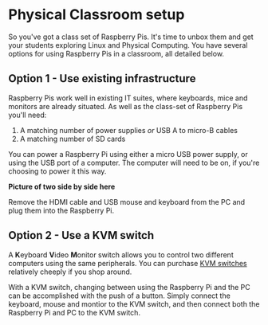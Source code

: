 # Physical Classroom setup

So you've got a class set of Raspberry Pis. It's time to unbox them and get your students exploring Linux and Physical Computing. You have several options for using Raspberry Pis in a classroom, all detailed below.

## Option 1 - Use existing infrastructure

Raspberry Pis work well in existing IT suites, where keyboards, mice and monitors are already situated. As well as the class-set of Raspberry Pis you'll need:
1. A matching number of power supplies *or* USB A to micro-B cables
2. A matching number of SD cards

You can power a Raspberry Pi using either a micro USB power supply, or using the USB port of a computer. The computer will need to be on, if you're choosing to power it this way.

**Picture of two side by side here**

Remove the HDMI cable and USB mouse and keyboard from the PC and plug them into the Raspberry Pi.

## Option 2 - Use a KVM switch

A **K**eyboard **V**ideo **M**onitor switch allows you to control two different computers using the same peripherals.
You can purchase [KVM switches](http://www.ebuyer.com/store/Networking/cat/KVM-Switches) relatively cheeply if you shop around.

With a KVM switch, changing between using the Raspberry Pi and the PC can be accomplished with the push of a button. Simply connect the keyboard, mouse and montior to the KVM switch, and then connect both the Raspberry Pi and PC to the KVM switch.

